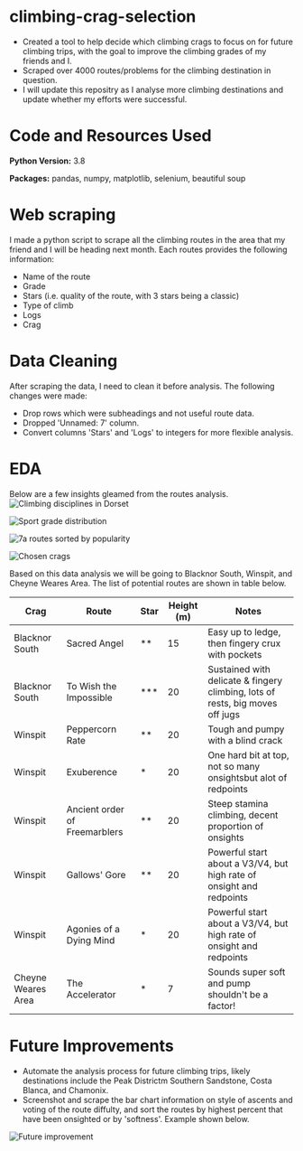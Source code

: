 # climbing-crag-selection

- Created a tool to help decide which climbing crags to focus on for future climbing trips, with the goal to improve the climbing grades of my friends and I.
- Scraped over 4000 routes/problems for the climbing destination in question.
- I will update this repositry as I analyse more climbing destinations and update whether my efforts were successful.

# Code and Resources Used
**Python Version:** 3.8

**Packages:** pandas, numpy, matplotlib, selenium, beautiful soup

# Web scraping
I made a python script to scrape all the climbing routes in the area that my friend and I will be heading next month. Each routes provides the following information:
- Name of the route
- Grade
- Stars (i.e. quality of the route, with 3 stars being a classic)
- Type of climb
- Logs 
- Crag

# Data Cleaning
After scraping the data, I need to clean it before analysis. The following changes were made:
- Drop rows which were subheadings and not useful route data.
- Dropped 'Unnamed: 7' column.
- Convert columns 'Stars' and 'Logs' to integers for more flexible analysis.

# EDA
Below are a few insights gleamed from the routes analysis.
![Climbing disciplines in Dorset](/images/disciplines.png)

![Sport grade distribution](/images/sport-grade-distribution.png)

![7a routes sorted by popularity](/images/logged-7a.PNG)

![Chosen crags](/images/crags.PNG)


Based on this data analysis we will be going to Blacknor South, Winspit, and Cheyne Weares Area. The list of potential routes are shown in table below.

|  Crag | Route  | Star | Height (m)  | Notes  |
|---|---|---|---|---|
| Blacknor South  | Sacred Angel  | ** | 15  | Easy up to ledge, then fingery crux with pockets |
| Blacknor South  | To Wish the Impossible   | *** | 20  | Sustained with delicate & fingery climbing, lots of rests, big moves off jugs  |
| Winspit  | Peppercorn Rate  | **  | 20  | Tough and pumpy with a blind crack  | 
| Winspit  | Exuberence  |  * | 20  | One hard bit at top, not so many onsightsbut alot of redpoints  | 
| Winspit  | Ancient order of Freemarblers  | **  | 20  | Steep stamina climbing, decent proportion of onsights  | 
| Winspit  | Gallows' Gore  |  ** | 20  | Powerful start about a V3/V4, but high rate of onsight and redpoints  | 
| Winspit  | Agonies of a Dying Mind  |  * | 20  | Powerful start about a V3/V4, but high rate of onsight and redpoints  | 
| Cheyne Weares Area  | The Accelerator  | *  | 7  |  Sounds super soft and pump shouldn't be a factor! | 

# Future Improvements
- Automate the analysis process for future climbing trips, likely destinations include the Peak Districtm Southern Sandstone, Costa Blanca, and Chamonix.
- Screenshot and scrape the bar chart information on style of ascents and voting of the route diffulty, and sort the routes by highest percent that have been onsighted or by 'softness'. Example shown below.

![Future improvement](/images/future-scraping.PNG)


